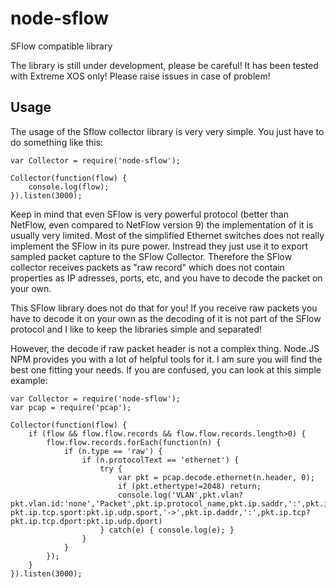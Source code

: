 node-sflow
==========

SFlow compatible library

The library is still under development, please be careful! It has been tested with Extreme XOS only! Please raise issues in case of problem!

## Usage

The usage of the Sflow collector library is very very simple. You just have to do something like this:


    var Collector = require('node-sflow');
    
    Collector(function(flow) {
        console.log(flow);
    }).listen(3000);


Keep in mind that even SFlow is very powerful protocol (better than NetFlow, even compared to NetFlow version 9) the implementation of it is usually very limited.
Most of the simplified Ethernet switches does not really implement the SFlow in its pure power. Instread they just use it to export sampled packet capture to the SFlow Collector.
Therefore the SFlow collector receives packets as "raw record" which does not contain properties as IP adresses, ports, etc, and you have to decode the packet on your own.

This SFlow library does not do that for you! If you receive raw packets you have to decode it on your own as the decoding of it is not part of the SFlow protocol and I like to keep the libraries simple and separated!

However, the decode if raw packet header is not a complex thing. Node.JS NPM provides you with a lot of helpful tools for it. I am sure you will find the best one fitting your needs.
If you are confused, you can look at this simple example:


    var Collector = require('node-sflow');
    var pcap = require('pcap');

    Collector(function(flow) {
        if (flow && flow.flow.records && flow.flow.records.length>0) {
            flow.flow.records.forEach(function(n) {
                if (n.type == 'raw') {
                    if (n.protocolText == 'ethernet') {
                        try {
                            var pkt = pcap.decode.ethernet(n.header, 0);
                            if (pkt.ethertype!=2048) return;
                            console.log('VLAN',pkt.vlan?pkt.vlan.id:'none','Packet',pkt.ip.protocol_name,pkt.ip.saddr,':',pkt.ip.tcp?pkt.ip.tcp.sport:pkt.ip.udp.sport,'->',pkt.ip.daddr,':',pkt.ip.tcp?pkt.ip.tcp.dport:pkt.ip.udp.dport)
                        } catch(e) { console.log(e); }
                    }
                }
            });
        }
    }).listen(3000);

